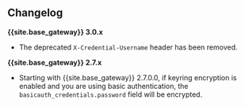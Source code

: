## Changelog

**{{site.base_gateway}} 3.0.x**
* The deprecated `X-Credential-Username` header has been removed.

**{{site.base_gateway}} 2.7.x**
* Starting with {{site.base_gateway}} 2.7.0.0, if keyring encryption is enabled
and you are using basic authentication, the `basicauth_credentials.password` field will be encrypted.
